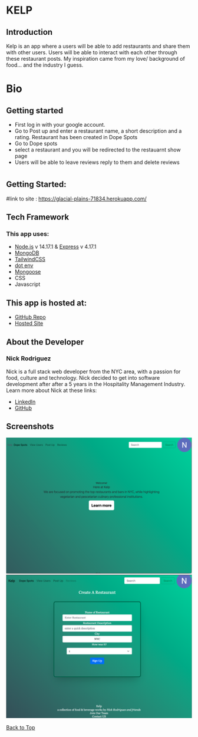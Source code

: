 # KELP
## Introduction
Kelp is an app where a users will be able to add restaurants and share them with other users. Users will be able to interact with each other through these restaurant posts. My inspiration came from my love/ background of food... and the industry I guess. 

# Bio 
## Getting started 
- First log in with your google account. 
- Go to Post up and enter a restaurant name, a short description and a rating. Restaurant has been created in Dope Spots 
- Go to Dope spots 
- select a restaurant and you will be redirected to the restauarnt show page 
- Users will be able to leave reviews reply to them and delete reviews 


#
## Getting Started: 
#link to site : https://glacial-plains-71834.herokuapp.com/

## Tech Framework
### This app uses:

* [Node.js](https://nodejs.org/en/) v 14.17.1 & [Express](https://expressjs.com/) v 4.17.1
* [MongoDB](https://www.mongodb.com/cloud/atlas)
* [TailwindCSS](https://tailwindcss.com/)
* [dot env](https://www.npmjs.com/package/dotenv)
* [Mongoose](https://www.npmjs.com/package/mongoose)
* CSS
* Javascript

## This app is hosted at: 
* [GitHub Repo](https://github.com/nrayrod1016/kelp-v1)
* [Hosted Site](https://nrayrod1016.github.io/kelp-v1/)

## About the Developer
### Nick Rodriguez

Nick is a full stack web developer from the NYC area, with a passion for food, culture and technology. Nick decided to get into software development after after a 5 years in the Hospitality Management Industry. Learn more about Nick at these links:

* [LinkedIn](https://www.linkedin.com/in/nicholas-r-rodriguez/)
* [GitHub](https://github.com/nrayrod1016)


## Screenshots

![Screenshot 1](public/images/Kelphomepage.png)
![Screenshot 2](public/images/CreateRespage.png)


[Back to Top](#top)

 
